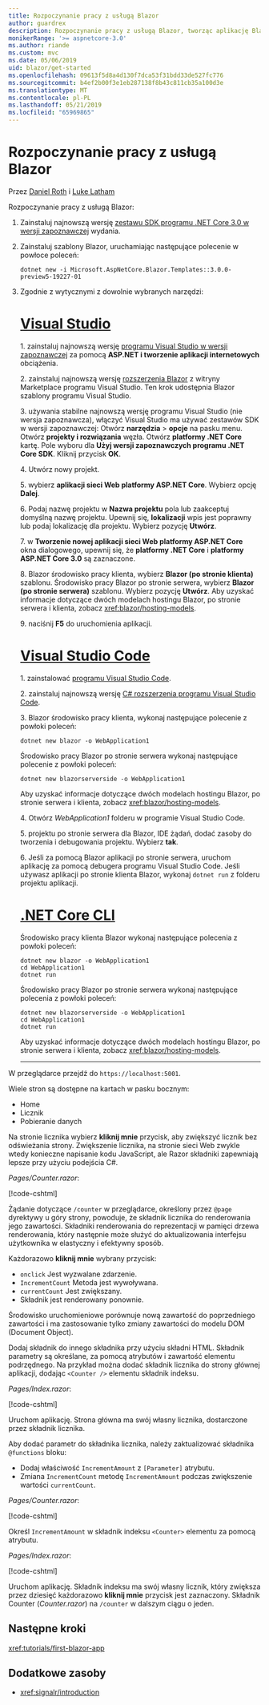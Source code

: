 ```yaml
---
title: Rozpoczynanie pracy z usługą Blazor
author: guardrex
description: Rozpoczynanie pracy z usługą Blazor, tworząc aplikację Blazor, za pomocą narzędzi dostępnych w wybranym.
monikerRange: '>= aspnetcore-3.0'
ms.author: riande
ms.custom: mvc
ms.date: 05/06/2019
uid: blazor/get-started
ms.openlocfilehash: 09613f5d8a4d130f7dca53f31bdd33de527fc776
ms.sourcegitcommit: b4ef2b00f3e1eb287138f8b43c811cb35a100d3e
ms.translationtype: MT
ms.contentlocale: pl-PL
ms.lasthandoff: 05/21/2019
ms.locfileid: "65969865"
---
```

# <a name="get-started-with-blazor"></a>Rozpoczynanie pracy z usługą Blazor

Przez [Daniel Roth](https://github.com/danroth27) i [Luke Latham](https://github.com/guardrex)

Rozpoczynanie pracy z usługą Blazor:

1. Zainstaluj najnowszą wersję [zestawu SDK programu .NET Core 3.0 w wersji zapoznawczej](https://dotnet.microsoft.com/download/dotnet-core/3.0) wydania.

1. Zainstaluj szablony Blazor, uruchamiając następujące polecenie w powłoce poleceń:

   ```console
   dotnet new -i Microsoft.AspNetCore.Blazor.Templates::3.0.0-preview5-19227-01
   ```

1. Zgodnie z wytycznymi z dowolnie wybranych narzędzi:

   # <a name="visual-studiotabvisual-studio"></a>[Visual Studio](#tab/visual-studio)

   1.&nbsp;zainstaluj najnowszą wersję [programu Visual Studio w wersji zapoznawczej](https://visualstudio.com/preview) za pomocą **ASP.NET i tworzenie aplikacji internetowych** obciążenia.

   2.&nbsp;zainstaluj najnowszą wersję [rozszerzenia Blazor](https://go.microsoft.com/fwlink/?linkid=870389) z witryny Marketplace programu Visual Studio. Ten krok udostępnia Blazor szablony programu Visual Studio.

   3.&nbsp;używania stabilne najnowszą wersję programu Visual Studio (nie wersja zapoznawcza), włączyć Visual Studio ma używać zestawów SDK w wersji zapoznawczej: Otwórz **narzędzia** > **opcje** na pasku menu. Otwórz **projekty i rozwiązania** węzła. Otwórz **platformy .NET Core** kartę. Pole wyboru dla **Użyj wersji zapoznawczych programu .NET Core SDK**. Kliknij przycisk **OK**.

   4.&nbsp;Utwórz nowy projekt.

   5.&nbsp;wybierz **aplikacji sieci Web platformy ASP.NET Core**. Wybierz opcję **Dalej**.

   6.&nbsp;Podaj nazwę projektu w **Nazwa projektu** pola lub zaakceptuj domyślną nazwę projektu. Upewnij się, **lokalizacji** wpis jest poprawny lub podaj lokalizację dla projektu. Wybierz pozycję **Utwórz**.

   7.&nbsp;w **Tworzenie nowej aplikacji sieci Web platformy ASP.NET Core** okna dialogowego, upewnij się, że **platformy .NET Core** i **platformy ASP.NET Core 3.0** są zaznaczone.

   8.&nbsp;Blazor środowisko pracy klienta, wybierz **Blazor (po stronie klienta)** szablonu. Środowisko pracy Blazor po stronie serwera, wybierz **Blazor (po stronie serwera)** szablonu. Wybierz pozycję **Utwórz**. Aby uzyskać informacje dotyczące dwóch modelach hostingu Blazor, po stronie serwera i klienta, zobacz <xref:blazor/hosting-models>.

   9.&nbsp;naciśnij **F5** do uruchomienia aplikacji.

   # <a name="visual-studio-codetabvisual-studio-code"></a>[Visual Studio Code](#tab/visual-studio-code)
   
   1.&nbsp;zainstalować [programu Visual Studio Code](https://code.visualstudio.com/).

   2.&nbsp;zainstaluj najnowszą wersję [ C# rozszerzenia programu Visual Studio Code](https://marketplace.visualstudio.com/items?itemName=ms-vscode.csharp).

   3.&nbsp;Blazor środowisko pracy klienta, wykonaj następujące polecenie z powłoki poleceń:

      ```console
      dotnet new blazor -o WebApplication1
      ```

      Środowisko pracy Blazor po stronie serwera wykonaj następujące polecenie z powłoki poleceń:

      ```console
      dotnet new blazorserverside -o WebApplication1
      ```

      Aby uzyskać informacje dotyczące dwóch modelach hostingu Blazor, po stronie serwera i klienta, zobacz <xref:blazor/hosting-models>.

   4.&nbsp;Otwórz *WebApplication1* folderu w programie Visual Studio Code.

   5.&nbsp;projektu po stronie serwera dla Blazor, IDE żądań, dodać zasoby do tworzenia i debugowania projektu. Wybierz **tak**.

   6.&nbsp;Jeśli za pomocą Blazor aplikacji po stronie serwera, uruchom aplikację za pomocą debugera programu Visual Studio Code. Jeśli używasz aplikacji po stronie klienta Blazor, wykonaj `dotnet run` z folderu projektu aplikacji.

   <!--

   # [Visual Studio for Mac](#tab/visual-studio-mac)

   1.&nbsp;Install [Visual Studio for Mac](https://visualstudio.microsoft.com/vs/mac/). Switch the [Update channel to Preview](/visualstudio/mac/install-preview).

   2.&nbsp;Select **File** > **New Solution** or **New Project**.

   3.&nbsp;In the sidebar, select **.NET Core** > **App**.

   4.&nbsp;For a Blazor server-side experience, select the **ASP.NET Core Blazor (server-side)** template. For a Blazor client-side experience, select the **ASP.NET Core Blazor (client-side)** template. Select **Next**. For information on the two Blazor hosting models, server-side and client-side, see <xref:blazor/hosting-models>.

   5.&nbsp;The **Target Framework** defaults to **.NET Core 3.0**. Select **Next**.

   6.&nbsp;In the **Project Name** field, enter `WebApplication1`. Select **Create**.

   7.&nbsp;Select **Run** > **Run Without Debugging** to run the app *without the debugger*. Running with the debugger isn't supported at this time.

   -->

   # <a name="net-core-clitabnetcore-cli"></a>[.NET Core CLI](#tab/netcore-cli/)

   Środowisko pracy klienta Blazor wykonaj następujące polecenia z powłoki poleceń:

   ```console
   dotnet new blazor -o WebApplication1
   cd WebApplication1
   dotnet run
   ```

   Środowisko pracy Blazor po stronie serwera wykonaj następujące polecenia z powłoki poleceń:

   ```console
   dotnet new blazorserverside -o WebApplication1
   cd WebApplication1
   dotnet run
   ```

   Aby uzyskać informacje dotyczące dwóch modelach hostingu Blazor, po stronie serwera i klienta, zobacz <xref:blazor/hosting-models>.

   ---

W przeglądarce przejdź do `https://localhost:5001`.

Wiele stron są dostępne na kartach w pasku bocznym:

* Home
* Licznik
* Pobieranie danych

Na stronie licznika wybierz **kliknij mnie** przycisk, aby zwiększyć licznik bez odświeżania strony. Zwiększenie licznika, na stronie sieci Web zwykle wtedy konieczne napisanie kodu JavaScript, ale Razor składniki zapewniają lepsze przy użyciu podejścia C#.

*Pages/Counter.razor*:

[!code-cshtml[](get-started/samples_snapshot/3.x/Counter1.razor?highlight=7,12-15)]

Żądanie dotyczące `/counter` w przeglądarce, określony przez `@page` dyrektywy u góry strony, powoduje, że składnik licznika do renderowania jego zawartości. Składniki renderowania do reprezentacji w pamięci drzewa renderowania, który następnie może służyć do aktualizowania interfejsu użytkownika w elastyczny i efektywny sposób.

Każdorazowo **kliknij mnie** wybrany przycisk:

* `onclick` Jest wyzwalane zdarzenie.
* `IncrementCount` Metoda jest wywoływana.
* `currentCount` Jest zwiększany.
* Składnik jest renderowany ponownie.

Środowisko uruchomieniowe porównuje nową zawartość do poprzedniego zawartości i ma zastosowanie tylko zmiany zawartości do modelu DOM (Document Object).

Dodaj składnik do innego składnika przy użyciu składni HTML. Składnik parametry są określane, za pomocą atrybutów i zawartość elementu podrzędnego. Na przykład można dodać składnik licznika do strony głównej aplikacji, dodając `<Counter />` elementu składnik indeksu.

*Pages/Index.razor*:

[!code-cshtml[](get-started/samples_snapshot/3.x/Index1.razor?highlight=7)]

Uruchom aplikację. Strona główna ma swój własny licznika, dostarczone przez składnik licznika.

Aby dodać parametr do składnika licznika, należy zaktualizować składnika `@functions` bloku:

* Dodaj właściwość `IncrementAmount` z `[Parameter]` atrybutu.
* Zmiana `IncrementCount` metodę `IncrementAmount` podczas zwiększenie wartości `currentCount`.

*Pages/Counter.razor*:

[!code-cshtml[](get-started/samples_snapshot/3.x/Counter2.razor?highlight=12-13,17)]

Określ `IncrementAmount` w składnik indeksu `<Counter>` elementu za pomocą atrybutu.

*Pages/Index.razor*:

[!code-cshtml[](get-started/samples_snapshot/3.x/Index2.razor?highlight=7)]

Uruchom aplikację. Składnik indeksu ma swój własny licznik, który zwiększa przez dziesięć każdorazowo **kliknij mnie** przycisk jest zaznaczony. Składnik Counter (*Counter.razor*) na `/counter` w dalszym ciągu o jeden.

## <a name="next-steps"></a>Następne kroki

<xref:tutorials/first-blazor-app>

## <a name="additional-resources"></a>Dodatkowe zasoby

* <xref:signalr/introduction>
